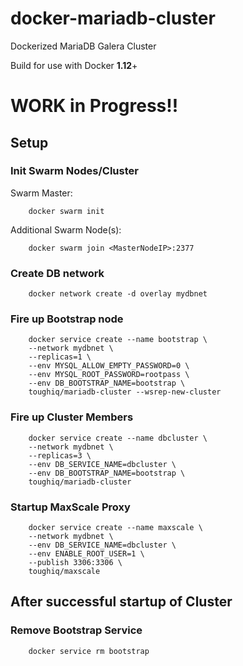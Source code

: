 # docker-mariadb-cluster
Dockerized MariaDB Galera Cluster

Build for use with Docker __1.12__+

# WORK in Progress!!

## Setup
### Init Swarm Nodes/Cluster

Swarm Master:
		
		docker swarm init
		
Additional Swarm Node(s):

		docker swarm join <MasterNodeIP>:2377

### Create DB network

		docker network create -d overlay mydbnet

### Fire up Bootstrap node
		
		docker service create --name bootstrap \
		--network mydbnet \
		--replicas=1 \
		--env MYSQL_ALLOW_EMPTY_PASSWORD=0 \
		--env MYSQL_ROOT_PASSWORD=rootpass \
		--env DB_BOOTSTRAP_NAME=bootstrap \
		toughiq/mariadb-cluster --wsrep-new-cluster

### Fire up Cluster Members

		docker service create --name dbcluster \
		--network mydbnet \
		--replicas=3 \
		--env DB_SERVICE_NAME=dbcluster \
		--env DB_BOOTSTRAP_NAME=bootstrap \
		toughiq/mariadb-cluster

### Startup MaxScale Proxy

		docker service create --name maxscale \
		--network mydbnet \
		--env DB_SERVICE_NAME=dbcluster \
		--env ENABLE_ROOT_USER=1 \
		--publish 3306:3306 \
		toughiq/maxscale

## After successful startup of Cluster
### Remove Bootstrap Service

		docker service rm bootstrap
